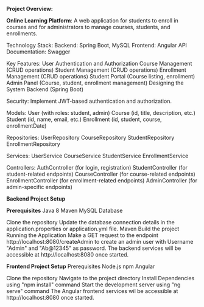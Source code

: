 **Project Overview:**

**Online Learning Platform**: A web application for students to enroll in courses and for administrators to manage courses, students, and enrollments.

Technology Stack:
Backend: Spring Boot, MySQL
Frontend: Angular
API Documentation: Swagger

Key Features:
User Authentication and Authorization
Course Management (CRUD operations)
Student Management (CRUD operations)
Enrollment Management (CRUD operations)
Student Portal (Course listing, enrollment)
Admin Panel (Course, student, enrollment management)
Designing the System
Backend (Spring Boot)



Security:
Implement JWT-based authentication and authorization.

Models:
User (with roles: student, admin)
Course (id, title, description, etc.)
Student (id, name, email, etc.)
Enrollment (id, student, course, enrollmentDate)

Repositories:
UserRepository
CourseRepository
StudentRepository
EnrollmentRepository

Services:
UserService
CourseService
StudentService
EnrollmentService

Controllers:
AuthController (for login, registration)
StudentController (for student-related endpoints)
CourseController (for course-related endpoints)
EnrollmentController (for enrollment-related endpoints)
AdminController (for admin-specific endpoints)


****Backend Project Setup****

**Prerequisites**
Java 8
Maven 
MySQL Database

Clone the repository
Update the database connection details in the application.properties or application.yml file.
Maven Build the project
Running the Application
Make a GET request to the endpoint http://localhost:8080/createAdmin to create an admin user with Username "Admin" and "Ab@12345" as password.
The backend services will be accessible at http://localhost:8080 once started.


****Frontend Project Setup****
Prerequisites
Node.js
npm
Angular

Clone the repository
Navigate to the project directory
Install Dependencies using "npm install" command
Start the development server using "ng serve" command
The Angular frontend services wil be accessible at http://localhost:8080 once started.
